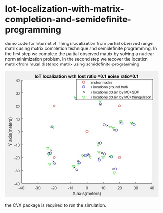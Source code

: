 # Iot-localization-with-matrix-completion-and-semidefinite-programming  

demo code for Internet of Things localization from partial observed range matrix using matrix completion technique and semidefinite programming. In the first step we complete the partial observed matrix by solving a nuclear norm minimization problem. In the second step we recover the location matrix from mutal distance matrix using  semidefinite-programming  

![image](https://github.com/lusixing/Iot-localization-with-matrix-completion-and-semidefinite-programming-/blob/master/figures/figure1.jpg?raw=true)

the CVX package is required to run the simulation.
